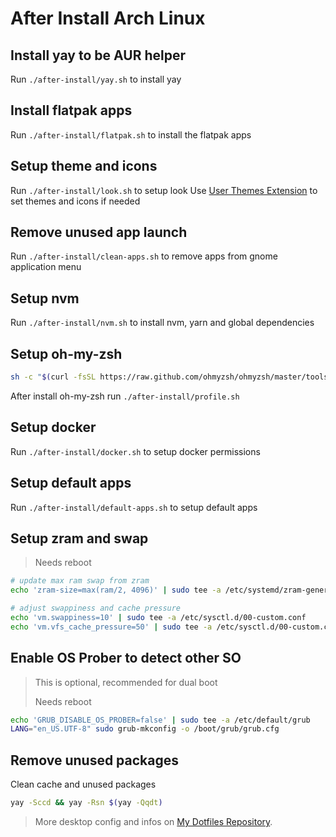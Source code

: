 # After Install Arch Linux

## Install yay to be AUR helper

Run `./after-install/yay.sh` to install yay

## Install flatpak apps

Run `./after-install/flatpak.sh` to install the flatpak apps

## Setup theme and icons

Run `./after-install/look.sh` to setup look
Use [User Themes Extension](https://extensions.gnome.org/extension/19/user-themes/) to set themes and icons if needed

## Remove unused app launch

Run `./after-install/clean-apps.sh` to remove apps from gnome application menu

## Setup nvm

Run `./after-install/nvm.sh` to install nvm, yarn and global dependencies

## Setup oh-my-zsh

```sh
sh -c "$(curl -fsSL https://raw.github.com/ohmyzsh/ohmyzsh/master/tools/install.sh)"
```

After install oh-my-zsh run `./after-install/profile.sh`

## Setup docker

Run `./after-install/docker.sh` to setup docker permissions

## Setup default apps

Run `./after-install/default-apps.sh` to setup default apps

## Setup zram and swap

> Needs reboot

```sh
# update max ram swap from zram
echo 'zram-size=max(ram/2, 4096)' | sudo tee -a /etc/systemd/zram-generator.conf

# adjust swappiness and cache pressure
echo 'vm.swappiness=10' | sudo tee -a /etc/sysctl.d/00-custom.conf
echo 'vm.vfs_cache_pressure=50' | sudo tee -a /etc/sysctl.d/00-custom.conf
```

## Enable OS Prober to detect other SO

> This is optional, recommended for dual boot
>
> Needs reboot

```sh
echo 'GRUB_DISABLE_OS_PROBER=false' | sudo tee -a /etc/default/grub
LANG="en_US.UTF-8" sudo grub-mkconfig -o /boot/grub/grub.cfg
```

## Remove unused packages

Clean cache and unused packages

```sh
yay -Sccd && yay -Rsn $(yay -Qqdt)
```

> More desktop config and infos on [My Dotfiles Repository](https://github.com/gabrielscaranello/dotfiles).
